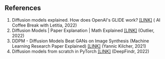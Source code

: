 ## References
1. Diffusion models explained. How does OpenAI's GLIDE work? [[LINK]](https://youtu.be/344w5h24-h8) (
AI Coffee Break with Letitia, 2022)
1. Diffusion Models | Paper Explanation | Math Explained [[LINK]](https://youtu.be/HoKDTa5jHvg) (Outlier, 2022)
2. DDPM - Diffusion Models Beat GANs on Image Synthesis (Machine Learning Research Paper Explained) [[LINK]](https://youtu.be/W-O7AZNzbzQ) (Yannic Kilcher, 2021)
3. Diffusion models from scratch in PyTorch [[LINK]](https://youtu.be/a4Yfz2FxXiY) (DeepFindr, 2022)
